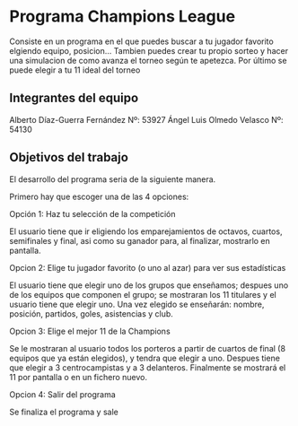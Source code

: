 # Programa Champions League

Consiste en un programa en el que puedes buscar a tu jugador favorito elgiendo equipo, posicion... 
Tambien puedes crear tu propio sorteo y hacer una simulacion de como avanza el torneo según te apetezca.
Por último se puede elegir a tu 11 ideal del torneo

## Integrantes del equipo

Alberto Díaz-Guerra Fernández Nº: 53927
Ángel Luis Olmedo Velasco Nº: 54130

## Objetivos del trabajo

El desarrollo del programa seria de la siguiente manera.

Primero hay que escoger una de las 4 opciones:

Opción 1: Haz tu selección de la competición

El usuario tiene que ir eligiendo los emparejamientos de octavos, cuartos, semifinales y final, asi como su ganador para, al finalizar,
mostrarlo en pantalla.

Opcion 2: Elige tu jugador favorito (o uno al azar) para ver sus estadísticas

El usuario tiene que elegir uno de los grupos que enseñamos; despues uno de los equipos que componen el grupo; se mostraran los 11
titulares y el usuario tiene que elegir uno. Una vez elegido se enseñarán: nombre, posición, partidos, goles, asistencias y club.

Opcion 3: Elige el mejor 11 de la Champions

Se le mostraran al usuario todos los porteros a partir de cuartos de final (8 equipos que ya están elegidos), y tendra que elegir a uno.
Despues tiene que elegir a 3 centrocampistas y a 3 delanteros. Finalmente se mostrará el 11 por pantalla o en un fichero nuevo.

Opcion 4: Salir del programa

Se finaliza el programa y sale
